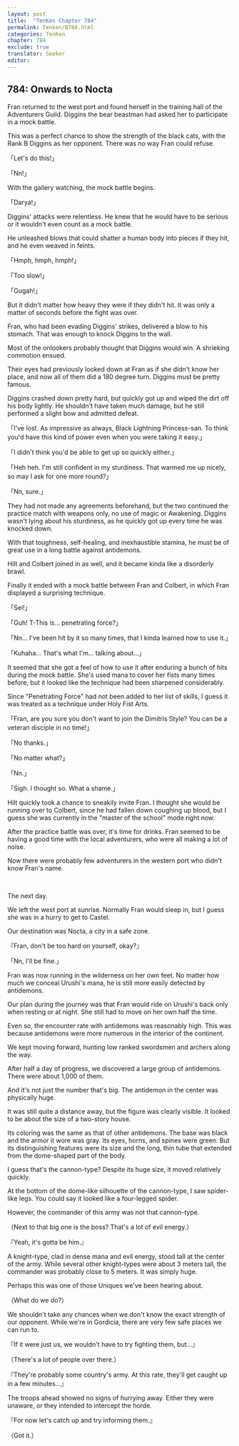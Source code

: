 ```yaml
---
layout: post
title:  "TenKen Chapter 784"
permalink: Tenken/0784.html
categories: TenKen
chapter: 784
exclude: true
translator: Seeker
editor: 
---
```

<h2>784: Onwards to Nocta</h2>

Fran returned to the west port and found herself in the training hall of the Adventurers Guild. Diggins the bear beastman had asked her to participate in a mock battle.

This was a perfect chance to show the strength of the black cats, with the Rank B Diggins as her opponent. There was no way Fran could refuse.

「Let's do this!」

「Nn!」

With the gallery watching, the mock battle begins.

「Darya!」

Diggins' attacks were relentless. He knew that he would have to be serious or it wouldn't even count as a mock battle.

He unleashed blows that could shatter a human body into pieces if they hit, and he even weaved in feints.

「Hmph, hmph, hmph!」

「Too slow!」

「Gugah!」

But it didn't matter how heavy they were if they didn't hit. It was only a matter of seconds before the fight was over.

Fran, who had been evading Diggins' strikes, delivered a blow to his stomach. That was enough to knock Diggins to the wall.

Most of the onlookers probably thought that Diggins would win. A shrieking commotion ensued.

Their eyes had previously looked down at Fran as if she didn't know her place, and now all of them did a 180 degree turn. Diggins must be pretty famous.

Diggins crashed down pretty hard, but quickly got up and wiped the dirt off his body lightly. He shouldn't have taken much damage, but he still performed a slight bow and admitted defeat.

「I've lost. As impressive as always, Black Lightning Princess-san. To think you'd have this kind of power even when you were taking it easy.」

「I didn't think you'd be able to get up so quickly either.」

「Heh heh. I'm still confident in my sturdiness. That warmed me up nicely, so may I ask for one more round?」

「Nn, sure.」

They had not made any agreements beforehand, but the two continued the practice match with weapons only, no use of magic or Awakening. Diggins wasn't lying about his sturdiness, as he quickly got up every time he was knocked down.

With that toughness, self-healing, and inexhaustible stamina, he must be of great use in a long battle against antidemons.

Hilt and Colbert joined in as well, and it became kinda like a disorderly brawl.

Finally it ended with a mock battle between Fran and Colbert, in which Fran displayed a surprising technique.

「Sei!」

「Guh! T-This is... penetrating force?」

「Nn... I've been hit by it so many times, that I kinda learned how to use it.」

「Kuhaha... That's what I'm... talking about...」

It seemed that she got a feel of how to use it after enduring a bunch of hits during the mock battle. She's used mana to cover her fists many times before, but it looked like the technique had been sharpened considerably.

Since "Penetrating Force" had not been added to her list of skills, I guess it was treated as a technique under Holy Fist Arts.

「Fran, are you sure you don't want to join the Dimitris Style? You can be a veteran disciple in no time!」

「No thanks.」

「No matter what?」

「Nn.」

「Sigh. I thought so. What a shame.」

Hilt quickly took a chance to sneakily invite Fran. I thought she would be running over to Colbert, since he had fallen down coughing up blood, but I guess she was currently in the "master of the school" mode right now.

After the practice battle was over, it's time for drinks. Fran seemed to be having a good time with the local adventurers, who were all making a lot of noise.

Now there were probably few adventurers in the western port who didn't know Fran's name.

<br>

The next day.

We left the west port at sunrise. Normally Fran would sleep in, but I guess she was in a hurry to get to Castel.

Our destination was Nocta, a city in a safe zone.

『Fran, don't be too hard on yourself, okay?』

「Nn, I'll be fine.」

Fran was now running in the wilderness on her own feet. No matter how much we conceal Urushi's mana, he is still more easily detected by antidemons.

Our plan during the journey was that Fran would ride on Urushi's back only when resting or at night. She still had to move on her own half the time.

Even so, the encounter rate with antidemons was reasonably high. This was because antidemons were more numerous in the interior of the continent.

We kept moving forward, hunting low ranked swordsmen and archers along the way.

After half a day of progress, we discovered a large group of antidemons. There were about 1,000 of them.

And it's not just the number that's big. The antidemon in the center was physically huge.

It was still quite a distance away, but the figure was clearly visible. It looked to be about the size of a two-story house.

Its coloring was the same as that of other antidemons. The base was black and the armor it wore was gray. Its eyes, horns, and spines were green. But its distinguishing features were its size and the long, thin tube that extended from the dome-shaped part of the body.

I guess that's the cannon-type? Despite its huge size, it moved relatively quickly.

At the bottom of the dome-like silhouette of the cannon-type, I saw spider-like legs. You could say it looked like a four-legged spider.

However, the commander of this army was not that cannon-type.

（Next to that big one is the boss? That's a lot of evil energy.）

『Yeah, it's gotta be him.』

A knight-type, clad in dense mana and evil energy, stood tall at the center of the army. While several other knight-types were about 3 meters tall, the commander was probably close to 5 meters. It was simply huge.

Perhaps this was one of those Uniques we've been hearing about.

（What do we do?）

We shouldn't take any chances when we don't know the exact strength of our opponent. While we're in Gordicia, there are very few safe places we can run to.

『If it were just us, we wouldn't have to try fighting them, but...』

（There's a lot of people over there.）

『They're probably some country's army. At this rate, they'll get caught up in a few minutes...』

The troops ahead showed no signs of hurrying away. Either they were unaware, or they intended to intercept the horde.

『For now let's catch up and try informing them.』

（Got it.）



